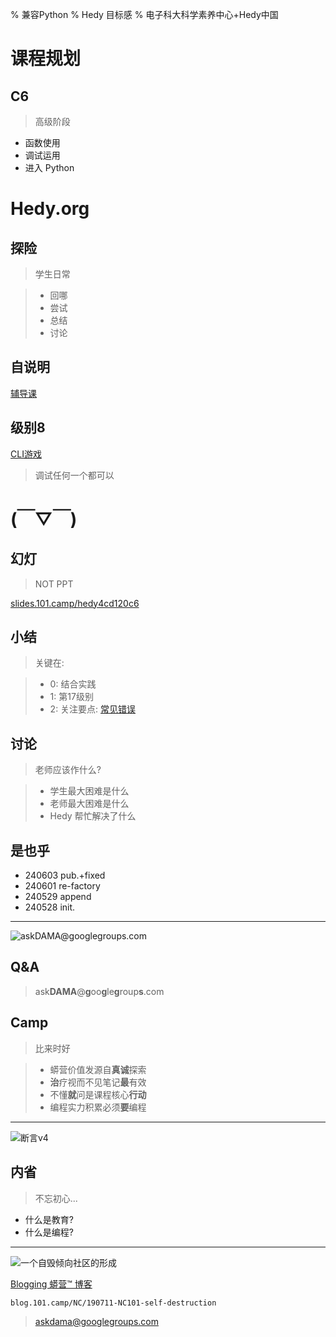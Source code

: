 % 兼容Python
% Hedy 目标感
% 电子科大科学素养中心+Hedy中国

# 课程规划

## C6
> 高级阶段

- 函数使用
- 调试运用
- 进入 Python

# Hedy.org

## 探险
> 学生日常

>- 回哪
>- 尝试
>- 总结
>- 讨论

## 自说明
[辅导课](https://hedy.org/tutorial)

## 级别8
[CLI游戏](https://hedy.org/hedy/17#default)

> 调试任何一个都可以

# (￣▽￣)

## 幻灯
> NOT PPT

[slides.101.camp/hedy4cd120c6](http://slides.101.camp/hedy4cd120c6.html)

## 小结
> 关键在:

>- 0: 结合实践
>- 1: 第17级别
>- 2: 关注要点: [常见错误](https://hedy.org/for-teachers/manual/%E5%B8%B8%E8%A7%81%E9%94%99%E8%AF%AF#-1)

## 讨论
> 老师应该作什么?

>- 学生最大困难是什么
>- 老师最大困难是什么
>- Hedy 帮忙解决了什么

## 是也乎
- 240603 pub.+fixed
- 240601 re-factory
- 240529 append
- 240528 init.


-------

![ask**DAMA**@**g**oo**g**le**g**roup**s**.com](http://org.up.zoomquiet.top/omc/res/KEEP/kcn_ask-dama.jpg!/fh/420)

## Q&A
> ask**DAMA**@**g**oo**g**le**g**roup**s**.com

## Camp
> 比来时好


>- 蟒营价值发源自**真诚**探索
>- **治**疗视而不见笔记**最**有效
>- 不懂**就**问是课程核心**行动**
>- 编程实力积累必须**要**编程



------

![断言v4](https://ipic.zoomquiet.top/2022-09-25-theory101camp_v4.jpg)

## 内省
> 不忘初心...

- 什么是教育?
- 什么是编程?


------

![一个自毁倾向社区的形成](coscon/coscon19QA.gif)

[Blogging 蟒营™ 博客](https://blog.101.camp/NC/190711-NC101-self-destruction/)

    blog.101.camp/NC/190711-NC101-self-destruction
    
> askdama@googlegroups.com
